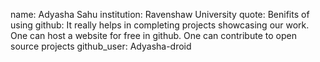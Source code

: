 
name: Adyasha Sahu
institution: Ravenshaw University
quote: Benifits of using github: It really helps in completing projects showcasing our work. One can host a website for free in github. 
One can contribute to open source projects
github_user: Adyasha-droid
